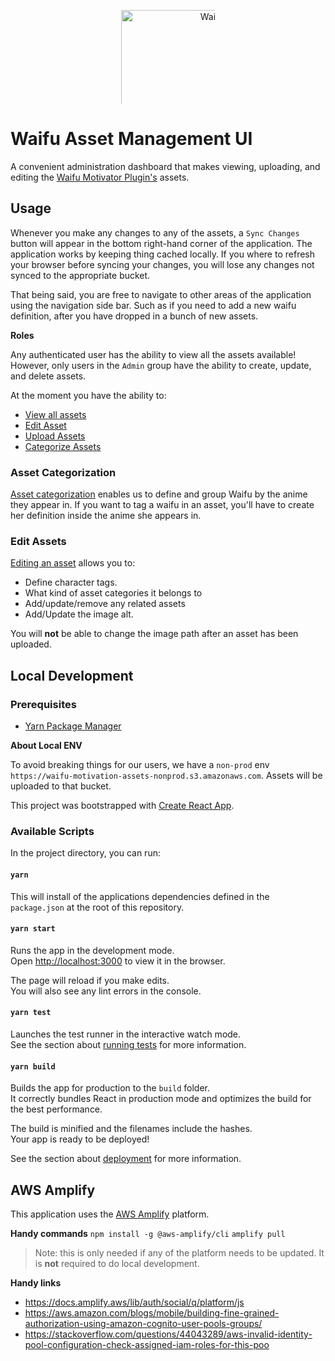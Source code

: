 <p align="center"><img style="max-width: 150px; max-height: 150px; object-fit: contain" src="https://media1.tenor.com/images/0dae54a91ebefe6dcd0dd2250ffb4aa7/tenor.gif?itemid=16026778" height="424px" alt="Waifu Motivator Plugin Logo"></p>


# Waifu Asset Management UI

A convenient administration dashboard that makes viewing, uploading, and editing the [Waifu Motivator Plugin's](https://github.com/waifu-motivator/waifu-motivator-plugin) assets.

## Usage

Whenever you make any changes to any of the assets, a `Sync Changes` button will appear in the bottom right-hand corner of the application.
The application works by keeping thing cached locally. 
If you where to refresh your browser before syncing your changes, you will lose any changes not synced to the appropriate bucket.

That being said, you are free to navigate to other areas of the application using the navigation side bar.
Such as if you need to add a new waifu definition, after you have dropped in a bunch of new assets.

**Roles**

Any authenticated user has the ability to view all the assets available!
However, only users in the `Admin` group have the ability to create, update, and delete assets.

At the moment you have the ability to:

- [View all assets](https://waifu-management.unthrottled.io/)
- [Edit Asset](https://waifu-management.unthrottled.io/assets/view/185cb47ce6b0e5157d3bb7b66b79e35a)
- [Upload Assets](https://waifu-management.unthrottled.io/asset/upload)
- [Categorize Assets](https://waifu-management.unthrottled.io/character/definition)

### Asset Categorization

[Asset categorization](https://waifu-management.unthrottled.io/character/definition) enables us to define and group Waifu by the anime they appear in.
If you want to tag a waifu in an asset, you'll have to create her definition inside the anime she appears in.

### Edit Assets

[Editing an asset](https://waifu-management.unthrottled.io/assets/view/185cb47ce6b0e5157d3bb7b66b79e35a) allows you to:

- Define character tags.
- What kind of asset categories it belongs to
- Add/update/remove any related assets
- Add/Update the image alt.

You will **not** be able to change the image path after an asset has been uploaded.

## Local Development


### Prerequisites

- [Yarn Package Manager](https://classic.yarnpkg.com/en/docs/install/#debian-stable)

**About Local ENV**

To avoid breaking things for our users, we have a `non-prod` env `https://waifu-motivation-assets-nonprod.s3.amazonaws.com`.
Assets will be uploaded to that bucket.

This project was bootstrapped with [Create React App](https://github.com/facebook/create-react-app).

### Available Scripts

In the project directory, you can run:

#### `yarn`

This will install of the applications dependencies defined in the `package.json` at the root of this repository.

#### `yarn start`

Runs the app in the development mode.\
Open [http://localhost:3000](http://localhost:3000) to view it in the browser.

The page will reload if you make edits.\
You will also see any lint errors in the console.

#### `yarn test`

Launches the test runner in the interactive watch mode.\
See the section about [running tests](https://facebook.github.io/create-react-app/docs/running-tests) for more information.

#### `yarn build`

Builds the app for production to the `build` folder.\
It correctly bundles React in production mode and optimizes the build for the best performance.

The build is minified and the filenames include the hashes.\
Your app is ready to be deployed!

See the section about [deployment](https://facebook.github.io/create-react-app/docs/deployment) for more information.

## AWS Amplify 

This application uses the [AWS Amplify](https://aws.amazon.com/amplify/) platform.

**Handy commands**
`npm install -g @aws-amplify/cli`
`amplify pull`

> Note: this is only needed if any of the platform needs to be updated. It is **not** required to do local development.

**Handy links**

- https://docs.amplify.aws/lib/auth/social/q/platform/js
- https://aws.amazon.com/blogs/mobile/building-fine-grained-authorization-using-amazon-cognito-user-pools-groups/
- https://stackoverflow.com/questions/44043289/aws-invalid-identity-pool-configuration-check-assigned-iam-roles-for-this-poo
